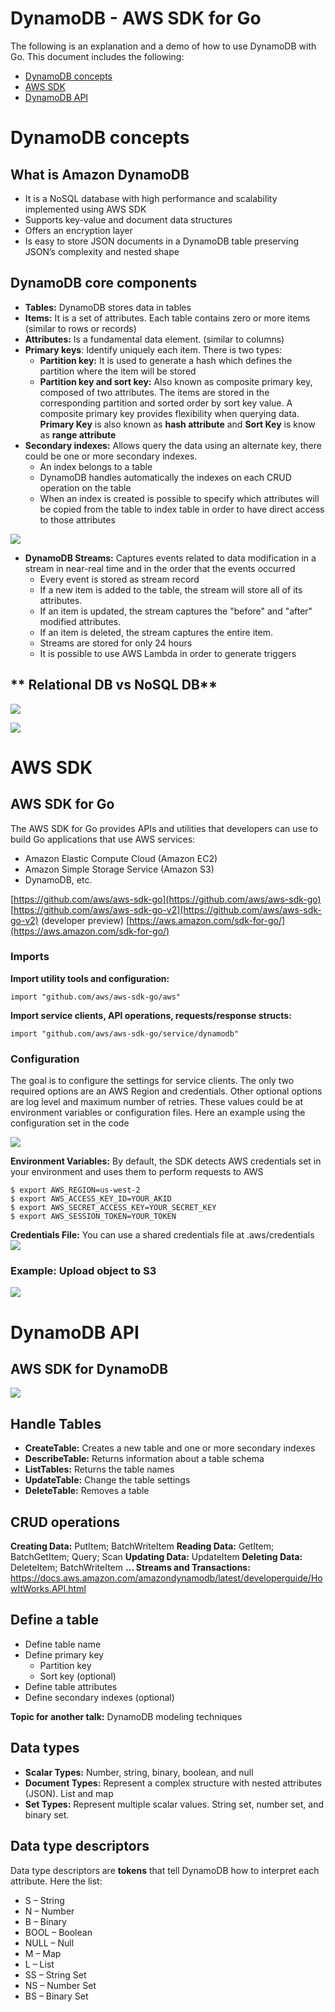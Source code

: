 ﻿# **DynamoDB - AWS SDK for Go**

The following is an explanation and a demo of how to use DynamoDB with Go. This document includes the following:

* [DynamoDB concepts](#dynamodb-concepts)
* [AWS SDK](#aws-sdk)
* [DynamoDB API](#dynamodb-api)

# **DynamoDB concepts**
## **What is Amazon DynamoDB**

 - It is a NoSQL database with high performance and scalability implemented using AWS SDK
 - Supports key-value and document data structures
 - Offers an encryption layer 
 - Is easy to store JSON documents in a DynamoDB table preserving JSON’s complexity and nested shape

## **DynamoDB core components**

 - **Tables:** DynamoDB stores data in tables
 - **Items:** It is a set of attributes. Each table contains zero or more items (similar to rows or records)
 - **Attributes:** Is a fundamental data element. (similar to columns)
 - **Primary keys**: Identify uniquely each item. There is two types:
	 - **Partition key:** It is used to generate a hash which defines the partition where the item will be stored
	 - **Partition key and sort key:** Also known as composite primary key, composed of two attributes. The items are stored in the corresponding partition and sorted order by sort key value. A composite primary key provides flexibility when querying data. **Primary Key** is also known as **hash attribute** and **Sort Key** is know as **range attribute**
 - **Secondary indexes:** Allows query the data using an alternate key, there could be one or more secondary indexes.
	 - An index belongs to a table
	 - DynamoDB handles automatically the indexes on each CRUD operation on the table
	 - When an index is created is possible to specify which attributes will be copied from the table to index table in order to have direct access to those attributes

![](https://lh4.googleusercontent.com/KPNBu-XSDL67Z-Y-scWptZS8_gcL4wzvGRZNdd14JNGQnnffgo1i7d_kTh3UaAQScQ3DHNEzWz9VKgtDvnRom8lK7t3wRYeNVhbTnBFxLNWASIEi14HifVdOh3dE0d9lai7-dnGxW3E)

 - **DynamoDB Streams:** Captures events related to data modification in a stream in near-real time and in the order that the events occurred
	 - Every event is stored as stream record
	 - If a new item is added to the table, the stream will store all of its attributes.
	 - If an item is updated, the stream captures the "before" and "after" modified attributes.
	 - If an item is deleted, the stream captures the entire item.
	 - Streams are stored for only 24 hours
	 - It is possible to use AWS Lambda in order to generate triggers

## ** Relational DB vs NoSQL DB**
![](https://lh5.googleusercontent.com/9JPgidu-fX9SOer5M6IBte7_DMsEyeaooyfWKgRu5nlH8q7PMAwXyH2CoZB-NG24WiXBx5ZcFyegP_QKoGZi6is1WC4-EY23FZ4xNsw3jReHKENqMiKvEB4OUjJfeayfm_S3jhfX63A)

![](https://lh5.googleusercontent.com/RZkMMDFrRneMLnf7ygcQ9OtY8uZN0_JtCvD_Q6S4IMzr3XhTCtTcBKVpKl4ZGW4SzgDrlfu20JYBLyycnrjuKF3rX2ByNpmNliQorwopBj49IE3omav1YIVsS5hCOij1TdCgHi09ZeE)

# **AWS SDK**
## **AWS SDK for Go**
The AWS SDK for Go provides APIs and utilities that developers can use to build Go applications that use AWS services:
 - Amazon Elastic Compute Cloud (Amazon EC2)
 - Amazon Simple Storage Service (Amazon S3)
 - DynamoDB, etc.

[https://github.com/aws/aws-sdk-go](https://github.com/aws/aws-sdk-go)
[https://github.com/aws/aws-sdk-go-v2](https://github.com/aws/aws-sdk-go-v2) (developer preview)
[https://aws.amazon.com/sdk-for-go/](https://aws.amazon.com/sdk-for-go/)

### **Imports**
**Import utility tools and configuration:**

    import "github.com/aws/aws-sdk-go/aws"

**Import service clients, API operations, requests/response structs:**

    import "github.com/aws/aws-sdk-go/service/dynamodb"

### **Configuration**
The goal is to configure the settings for service clients. The only two required options are an AWS Region and credentials. Other optional options are log level and maximum number of retries. These values could be at environment variables or configuration files. Here an example using the configuration set in the code

![](https://lh4.googleusercontent.com/to1qa3r3OQX01fCa55WSUUgmIYJdZeFkU0d1gEkAZEK1Qgg7b47laeQNckI9vvAIDU2JMinCedZGyh7gwLkOtlG1x0FJwEwINSJvYLu3FoxdEAtB1J-vGPBG_BDBfEqW4KvLddzycu4)

**Environment Variables:** By default, the SDK detects AWS credentials set in your environment and uses them to perform requests to AWS

    $ export AWS_REGION=us-west-2
    $ export AWS_ACCESS_KEY_ID=YOUR_AKID
    $ export AWS_SECRET_ACCESS_KEY=YOUR_SECRET_KEY
    $ export AWS_SESSION_TOKEN=YOUR_TOKEN
**Credentials File:** You can use a shared credentials file at .aws/credentials
![](https://lh3.googleusercontent.com/z8grx6oNjL3SawnLZxOhjsQyDEs3wkmZWqHBC6hXHYUPRhK6fCI2mYXKT1T7jx29r03fTH_EU89pq2cX9nCVS6YOuU4BE319c8YAI_K1CeUg6L5ARZk4V-KuGJ4ORny7y7PvrMQLFhU)

### **Example: Upload object to S3**
![](https://lh4.googleusercontent.com/R--CgriayuWm75_Y__lvkacTvMz4Goq6--CzUioiMoM0F0_6qsDFxhFY8Bs-q3x88mAPBnIttBF4RsDKAMrud38RGXR-AZJmtO1Q2-TC4UwTMkZvpWv7VSJJwfU45817CrYsYqjNSRE)

# **DynamoDB API**
## **AWS SDK for DynamoDB**
![](https://lh5.googleusercontent.com/ea84_-2ziYDg7V1SaFnf2ON_LnwRrkvnOBHJUU2kn_e_0mQbwnSTcTsxsDmYyXjESe7YaWeE0UorRACvNxNGJ-2IPvINTq7Ih5-ydnVUiLu7s8NG14cXR3zTCGYUzLglaq1FG910RFE)

## **Handle Tables**

 - **CreateTable:** Creates a new table and one or more secondary indexes
 - **DescribeTable:** Returns information about a table schema
 - **ListTables:** Returns the table names
 - **UpdateTable:** Change the table settings
 - **DeleteTable:** Removes a table

## **CRUD operations**
**Creating Data:** PutItem; BatchWriteItem
**Reading Data:** GetItem; BatchGetItem; Query; Scan
**Updating Data:** UpdateItem
**Deleting Data:** DeleteItem; BatchWriteItem
**… Streams and Transactions:** https://docs.aws.amazon.com/amazondynamodb/latest/developerguide/HowItWorks.API.html

## **Define a table**

 - Define table name
 - Define primary key
	 - Partition key
	 - Sort key (optional)
 - Define table attributes
 - Define secondary indexes (optional)
 
 **Topic for another talk:** DynamoDB modeling techniques

## **Data types**

 - **Scalar Types:** Number, string, binary, boolean, and null
 - **Document Types:** Represent a complex structure with nested attributes (JSON). List and map
 - **Set Types:** Represent multiple scalar values. String set, number set, and binary set.

## **Data type descriptors**
Data type descriptors are **tokens** that tell DynamoDB how to interpret each attribute. Here the list:
-   S – String
-   N – Number
-   B – Binary
-   BOOL – Boolean
-   NULL – Null
-   M – Map
-   L – List
-   SS – String Set
-   NS – Number Set
-   BS – Binary Set
